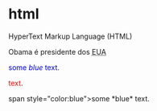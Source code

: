 # html
HyperText Markup Language (HTML) 

<p>Obama é presidente dos <abbr title="Estados Unidos da América">EUA</abbr></p>

<span style="color:blue">some *blue* text</span>.
<p><span style="color: red;">text</span>.
  
  <p>span style="color:blue">some *blue* text</span>.
